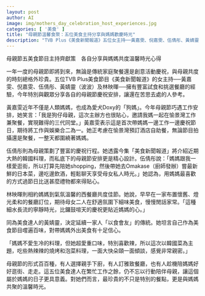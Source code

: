 ```yaml
---
layout: post
author: AI
image: img/mothers_day_celebration_host_experiences.jpg
categories: [ '美食' ]
title: "母親節溫馨食聚：五位美食主持分享與媽媽歡慶時光"
description: "TVB Plus《美食新聞報道》五位女主持──黃嘉雯、倪嘉雯、伍倩彤、黃婧靈及林映暉──現身說法，公開母親節溫馨私房安排。從三代同堂的自助餐、母女Omakase大餐、懷舊西餐慢閒聊，到一家人熱辣韓國料理，主持們精心策劃美食行程，強調陪伴才是最珍貴的禮物，帶來多元母親節慶祝靈感。"
---
```

母親節五美食節目主持齊獻策　各自分享與媽媽共度溫馨時光心得

一年一度的母親節即將到來，無論是傳統家庭聚餐還是創意活動慶祝，與母親共度的時刻總格外珍貴。五位TVB Plus美食節目《美食新聞報道》的女主持──黃嘉雯、倪嘉雯、伍倩彤、黃婧靈（波波）及林映暉──擁有豐富試食和挑選餐廳的經驗，今年特別與觀眾分享各自的母親節慶祝安排，讓還在苦思去處的人參考。

黃嘉雯近年不僅是人類媽媽，也成為愛犬Doxy的「狗媽」。今年母親節巧遇工作安排，她笑言：「我是狗仔母親，這次主辦方也很貼心，邀請我媽一起在愉景灣工作兼聚餐，實現難得的三代同堂。」黃嘉雯表示這是首次帶媽媽一邊工作一邊慶祝節日，期待將工作與娛樂合二為一。她正考慮在愉景灣預訂酒店自助餐，無論節目拍攝還是聚餐，一整天都圍繞著媽媽。

伍倩彤則為母親策劃了豐富的慶祝行程。她透露今集「美食新聞報道」將介紹近期大熱的韓國料理，而私底下的母親節安排更是精心設計。伍倩彤說：「媽媽跟我一樣愛逛街，所以打算先陪她shopping，然後帶她去Omakase（廚師發辦）嘗最新鮮的日本菜，邊吃邊飲酒，輕鬆聊天享受母女私人時光。」她認為，用媽媽最喜歡的方式過節日比送甚麼禮物都來得貼心。

林映暉則相約媽媽到氣氛溫馨的西餐廳共度佳節。她說，早早在一家布置懷舊、燈光柔和的餐廳訂位，期待母女二人在舒適氛圍下細味美食，慢慢閒話家常。「這種細水長流的寧靜時光，比鑼鼓喧天的慶祝更貼近媽媽的心。」

同為美食達人的黃婧靈，決定延續一家人「以食會友」的傳統。她坦言自己作為美食節目嚐遍百味，對帶媽媽外出美食有十足信心。

「媽媽不愛生冷的料理，但她超愛重口味，特別喜歡辣，所以這次以韓國菜為主題，吃些熱辣辣的燒烤和泡菜料理，一面大快朵頤一面傾談，感覺非常親密。」

母親節的形式百百種，有人選擇親手下廚，有人訂雅致餐廳，也有人趁機陪媽媽好好逛街、走走。這五位美食達人在繁忙工作之餘，仍不忘以行動陪伴母親，讓這個屬於媽媽的日子更具意義。對她們而言，最珍貴的不只是特別的餐點，更是與媽媽共聚的溫馨時光。